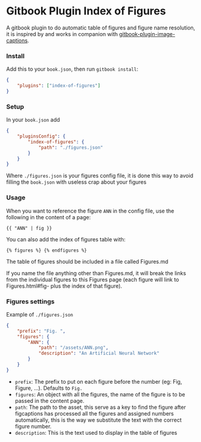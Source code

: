 Gitbook Plugin Index of Figures
=============

A gitbook plugin to do automatic table of figures and figure name resolution, it is inspired by and works in companion with [gitbook-plugin-image-captions](https://github.com/m0n0l0c0/gitbook-plugin-index-of-figures.git).

### Install

Add this to your `book.json`, then run `gitbook install`:

```json
{
    "plugins": ["index-of-figures"]
}
```

### Setup

In your `book.json` add

```json
{
	"pluginsConfig": {
		"index-of-figures": {
			"path": "./figures.json"
		}
	}
}
```

Where `./figures.json` is your figures config file, it is done this way to avoid filling the `book.json` with useless crap about your figures

### Usage

When you want to reference the figure `ANN` in the config file, use the following in the content of a page:

```
{{ "ANN" | fig }}
```

You can also add the index of figures table with:

```
{% figures %} {% endfigures %}
```

The table of figures should be included in a file called Figures.md

If you name the file anything other than Figures.md, it will break the links from the individual figures to this Figures page (each figure will link to Figures.html#fig- plus the index of that figure).

### Figures settings

Example of `./figures.json`

```json
{
	"prefix": "Fig. ",
	"figures": {
		"ANN": {
			"path": "/assets/ANN.png",
			"description": "An Artificial Neural Network"
		}
	}
} 
```

* `prefix`: The prefix to put on each figure before the number (eg: Fig, Figure, ...). Defaults to `Fig.`
* `figures`: An object with all the figures, the name of the figure is to be passed in the content page.
* `path`: The path to the asset, this serve as a key to find the figure after figcaptions has processed all the figures and assigned numbers automatically, this is the way we substitute the text with the correct figure number.
* `description`: This is the text used to display in the table of figures 